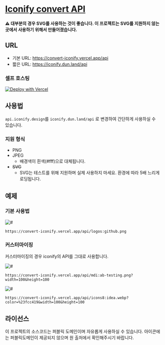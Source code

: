# [Iconify convert API][LINK_API]
<b align="center">
    ⚠️ 대부분의 경우 SVG를 사용하는 것이 좋습니다.
    이 프로젝트는 SVG를 지원하지 않는 곳에서 사용하기 위해서 만들어졌습니다.
</b>

## URL
 - 기본 URL: https://convert-iconify.vercel.app/api
 - 짧은 URL: https://iconify.dun.land/api
 
 ### 셀프 호스팅
 [![Deploy with Vercel](https://vercel.com/button)](https://vercel.com/new/clone?repository-url=https%3A%2F%2Fgithub.com%2Fdungsil%2Fconvert-iconify)

## 사용법
`api.iconify.design`를 `iconify.dun.land/api` 로 변경하여 간단하게 사용하실 수 있습니다.

### 지원 형식
 - PNG
 - JPEG
   * 배경색이 흰색(#fff)으로 대체됩니다.
 - ~~SVG~~
    * SVG는 테스트를 위해 지원하며 실제 사용하지 마세요. 환경에 따라 5배 느리게 로딩됩니다.

## 예제

### 기본 사용법
![#](https://convert-iconify.vercel.app/api/logos:github.png)
```
https://convert-iconify.vercel.app/api/logos:github.png
```

### 커스터마이징
커스터마이징의 경우 iconify의 API를 그대로 사용합니다.

![#](https://convert-iconify.vercel.app/api/icons8:idea.png?width=100&height=100)
```
https://convert-iconify.vercel.app/api/mdi:ab-testing.png?width=100&height=100
```

![#](https://convert-iconify.vercel.app/api/icons8:idea.png?color=%23fcc419&width=100&height=100)
```
https://convert-iconify.vercel.app/api/icons8:idea.webp?color=%23fcc419&width=100&height=100
```

## 라이선스
이 프로젝트의 소스코드는 퍼블릭 도메인이며 자유롭게 사용하실 수 있습니다.
아이콘에는 퍼블릭도메인이 제공되지 않으며 원 출처에서 확인해주시기 바랍니다.

<!-- variables -->
[LINK_API]: https://iconify.dun.land/api
